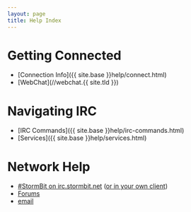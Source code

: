 ```yaml
---
layout: page
title: Help Index
---
```


# Getting Connected
 * [Connection Info]({{ site.base }}help/connect.html)
 * [WebChat](//webchat.{{ site.tld }})

# Navigating IRC
 * [IRC Commands]({{ site.base }}help/irc-commands.html)
 * [Services]({{ site.base }}help/services.html)

# Network Help
 * [#StormBit on irc.stormbit.net](//webchat.stormbit.net/stormbit) ([or in your
   own client](irc://irc.stormbit.net/stormbit))
 * [Forums](//discuss.stormbit.net)
 * [email](mailto:abuse@stormbit.net)

